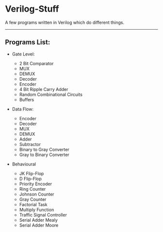 # Verilog-Stuff
A few programs written in Verilog which do different things.
___
## Programs List:
- Gate Level:
  - 2 Bit Comparator
  - MUX
  - DEMUX
  - Decoder
  - Encoder
  - 4 Bit Ripple Carry Adder
  - Random Combinational Circuits
  - Buffers

- Data Flow:
  - Encoder
  - Decoder
  - MUX
  - DEMUX
  - Adder
  - Subtractor
  - Binary to Gray Converter
  - Gray to Binary Converter

- Behavioural
  - JK Flip-Flop
  - D Flip-Flop
  - Priority Encoder
  - Ring Counter
  - Johnson Counter
  - Gray Counter
  - Factorial Task
  - Multiply Function
  - Traffic Signal Controller
  - Serial Adder Mealy
  - Serial Adder Moore
